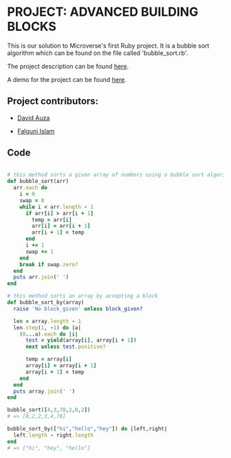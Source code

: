 # PROJECT: ADVANCED BUILDING BLOCKS

This is our solution to Microverse's first Ruby project. It is a bubble sort algorithm which can be found on the file called 'bubble_sort.rb'.

The project description can be found [here](https://www.theodinproject.com/courses/ruby-programming/lessons/advanced-building-blocks).

A demo for the project can be found [here](https://repl.it/@DavidAuza/Bubble-Sort-Algorithm-Demo).

## Project contributors:

- [David Auza](https://github.com/davidauza-engineer)

- [Falguni Islam](https://github.com/falguniislam)

## Code

```ruby
  
# this method sorts a given array of numbers using a bubble sort algorithm
def bubble_sort(arr)
  arr.each do
    i = 0
    swap = 0
    while i < arr.length - 1
      if arr[i] > arr[i + 1]
        temp = arr[i]
        arr[i] = arr[i + 1]
        arr[i + 1] = temp
      end
      i += 1
      swap += 1
    end
    break if swap.zero?
  end
  puts arr.join(' ')
end

# this method sorts an array by accepting a block
def bubble_sort_by(array)
  raise 'No block_given' unless block_given?

  len = array.length - 1
  len.step(1, -1) do |a|
    (0...a).each do |i|
      test = yield(array[i], array[i + 1])
      next unless test.positive?

      temp = array[i]
      array[i] = array[i + 1]
      array[i + 1] = temp
    end
  end
  puts array.join(' ')
end

bubble_sort([4,3,78,2,0,2])
# => [0,2,2,3,4,78]

bubble_sort_by(["hi","hello","hey"]) do |left,right|
  left.length - right.length
end
# => ["hi", "hey", "hello"]

```
